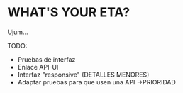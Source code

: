 # WHAT'S YOUR ETA?

Ujum...

TODO:
* Pruebas de interfaz
* Enlace API-UI
* Interfaz "responsive" (DETALLES MENORES)
* Adaptar pruebas para que usen una API ->PRIORIDAD